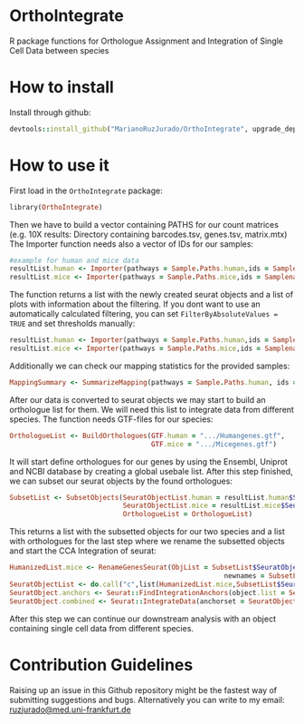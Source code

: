 # OrthoIntegrate
R package functions for Orthologue Assignment and Integration of Single Cell Data between species

# <b> How to install </b>

Install through github:

```ruby
devtools::install_github("MarianoRuzJurado/OrthoIntegrate", upgrade_dependencies = FALSE)
```

# <b> How to use it </b>

First load in the ```OrthoIntegrate``` package:

```ruby
library(OrthoIntegrate)
```

Then we have to build a vector containing PATHS for our count matrices (e.g. 10X results: Directory containing barcodes.tsv, genes.tsv, matrix.mtx)
The Importer function needs also a vector of IDs for our samples:

```ruby
#example for human and mice data
resultList.human <- Importer(pathways = Sample.Paths.human,ids = Samplenames.human, FilterCells = TRUE,FilterByAbsoluteValues = FALSE, performScaling = TRUE)
resultList.mice <- Importer(pathways = Sample.Paths.mice,ids = Samplenames.mice, FilterCells = TRUE,FilterByAbsoluteValues = FALSE, performScaling = TRUE)
```
The function returns a list with the newly created seurat objects and a list of plots with information about the filtering.
If you dont want to use an automatically calculated filtering, you can set ```FilterByAbsoluteValues = TRUE``` and set thresholds manually:

```ruby
resultList.human <- Importer(pathways = Sample.Paths.human,ids = Samplenames.human, FilterCells = TRUE,FilterByAbsoluteValues = TRUE, performScaling = TRUE, minFeatures=300, maxFeatures=6000,minCounts=500,maxCounts=15000, maxMito=0.05)
resultList.mice <- Importer(pathways = Sample.Paths.mice,ids = Samplenames.mice, FilterCells = TRUE,FilterByAbsoluteValues = TRUE, performScaling = TRUE, minFeatures=300, maxFeatures=6000,minCounts=500,maxCounts=15000, maxMito=0.05)
```

Additionally we can check our mapping statistics for the provided samples:

```ruby
MappingSummary <- SummarizeMapping(pathways = Sample.Paths.human, ids = Samplenames.human) # optional for summary of mapping results by CR or star solo
```

After our data is converted to seurat objects we may start to build an orthologue list for them. We will need this list to integrate data from different species. The function needs GTF-files for our species:

```ruby
OrthologueList <- BuildOrthologues(GTF.human = ".../Humangenes.gtf",
                                   GTF.mice = ".../Micegenes.gtf")
```

It will start define orthologues for our genes by using the Ensembl, Uniprot and NCBI database by creating a global usebale list.
After this step finished, we can subset our seurat objects by the found orthologues:

```ruby
SubsetList <- SubsetObjects(SeuratObjectList.human = resultList.human$SeuratObjects,
                            SeuratObjectList.mice = resultList.mice$SeuratObjects,
                            OrthologueList = OrthologueList)
```
This returns a list with the subsetted objects for our two species and a list with orthologues for the last step where we rename the subsetted objects and start the CCA Integration of seurat:

```ruby
HumanizedList.mice <- RenameGenesSeurat(ObjList = SubsetList$SeuratObject.mouse.combined.orthologs.list,
                                                     newnames = SubsetList$human.converted.mice.names)
SeuratObjectList <- do.call("c",list(HumanizedList.mice,SubsetList$SeuratObject.human.combined.orthologs.list))
SeuratObject.anchors <- Seurat::FindIntegrationAnchors(object.list = SeuratObjectList, dims = 1:20)
SeuratObject.combined <- Seurat::IntegrateData(anchorset = SeuratObject.anchors, dims = 1:20)
```

After this step we can continue our downstream analysis with an object containing single cell data from different species.

# <b> Contribution Guidelines </b>
Raising up an issue in this Github repository might be the fastest way of submitting suggestions and bugs.
Alternatively you can write to my email: ruzjurado@med.uni-frankfurt.de
